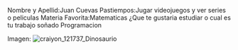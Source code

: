 Nombre y  Apellid:Juan Cuevas
Pastiempos:Jugar videojuegos y ver series o peliculas
Materia  Favorita:Matematicas
¿Que te gustaria  estudiar o cual es tu trabajo soñado
Programacion

Imagen:
![craiyon_121737_Dinosaurio](https://user-images.githubusercontent.com/127148144/224492639-140cb7a2-eda9-4a46-8f3f-9ba65831abca.png)
